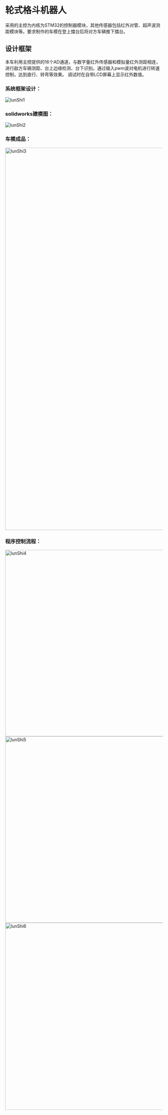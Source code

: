 # 轮式格斗机器人

采用的主控为内核为STM32的控制器模块，其他传感器包括红外对管、超声波测距模块等。要求制作的车模在登上擂台后将对方车辆推下擂台。

## 设计框架
本车利用主控提供的16个AD通道，与数字量红外传感器和模拟量红外测距相连，进行敌方车辆测距、台上边缘检测、台下识别。通过输入pwm波对电机进行转速控制，达到直行、转弯等效果。
调试时在自带LCD屏幕上显示红外数值。

### 系统框架设计：
![lunShi1](https://user-images.githubusercontent.com/80667208/173524830-b97af696-81d4-41aa-ad7a-a8570032f1fa.png)

### solidworks建模图：
![lunShi2](https://user-images.githubusercontent.com/80667208/173525010-36d817f8-1992-40da-88d8-f17f8845f321.png)

### 车模成品：
<img width="1218" alt="lunShi3" src="https://user-images.githubusercontent.com/80667208/173525218-ddc9db7a-8ab5-4b2f-8246-5a8e8ca06d22.png">

### 程序控制流程：
<img width="594" alt="lunShi4" src="https://user-images.githubusercontent.com/80667208/173526152-b85251e5-4ef1-4468-a2bc-ad97309a6ea2.png">
<img width="594" alt="lunShi5" src="https://user-images.githubusercontent.com/80667208/173526190-7cb82ca0-e164-46bd-a39b-e7f6af15ee47.png">
<img width="596" alt="lunShi6" src="https://user-images.githubusercontent.com/80667208/173526204-2c416558-a974-49cd-94ba-392c11f0926b.png">
